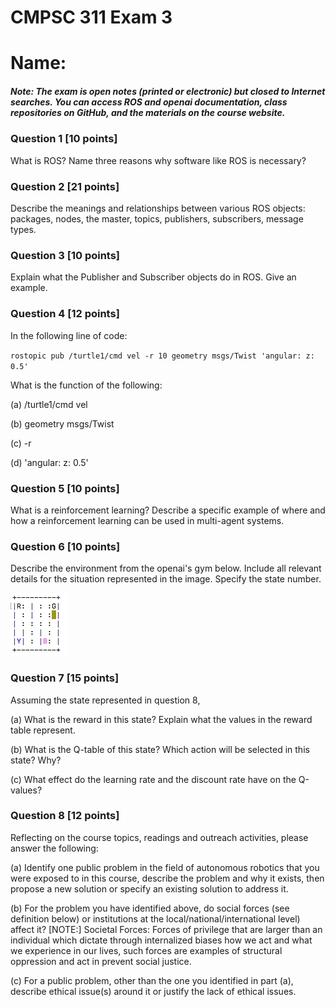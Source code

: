 # CMPSC 311 Exam 3
# Name:


##### Note: The exam is open notes (printed or electronic) but closed to Internet searches. You can access ROS and openai documentation, class repositories on GitHub, and the materials on the course website.


### Question 1 [10 points]

What is ROS? Name three reasons why software like ROS is necessary?



### Question 2 [21 points]

Describe the meanings and relationships between various ROS objects: packages, nodes, the master,
topics, publishers, subscribers, message types.



### Question 3 [10 points]
Explain what the Publisher and Subscriber objects do in ROS. Give an example.



### Question 4 [12 points]

In the following line of code:

`rostopic pub /turtle1/cmd vel -r 10 geometry msgs/Twist 'angular: z: 0.5' `

What is the function of the following:

(a) /turtle1/cmd vel

(b)  geometry msgs/Twist

(c) -r

(d) 'angular: z: 0.5'



### Question 5 [10 points]

What is a reinforcement learning? Describe a specific example of where and how a reinforcement learning can be used in multi-agent systems.



### Question 6 [10 points]
Describe the environment from the openai's gym below. Include all relevant details for the situation represented in the image. Specify the state number.

![Gym](gym.png)



### Question 7 [15 points]

Assuming the state represented in question 8,

(a) What is the reward in this state? Explain what the values in the reward table represent. 

(b) What is the Q-table of this state? Which action will be selected in this state? Why?

(c) What effect do the learning rate and the discount rate have on the Q-values?



### Question 8 [12 points]

Reflecting on the course topics, readings and outreach activities, please answer the following:

(a) Identify one public problem in the field of autonomous robotics that you were exposed to in this course, describe the problem and why it exists, then propose a new solution or specify an existing solution to address it.

(b) For the problem you have identified above, do social forces (see definition below) or institutions at the local/national/international level) affect it?
[NOTE:] Societal Forces: Forces of privilege that are larger than an individual which dictate through internalized biases how we act and what we experience in our lives, such forces are examples of structural oppression and act in prevent social justice.

(c) For a public problem, other than the one you identified in part (a), describe ethical issue(s) around it or justify the lack of ethical issues.